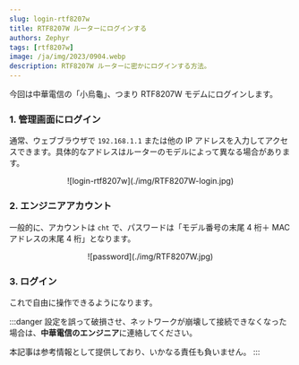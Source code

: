 ```yaml
---
slug: login-rtf8207w
title: RTF8207W ルーターにログインする
authors: Zephyr
tags: [rtf8207w]
image: /ja/img/2023/0904.webp
description: RTF8207W ルーターに密かにログインする方法。
---
```


今回は中華電信の「小烏龜」、つまり RTF8207W モデムにログインします。

<!-- truncate -->

### 1. 管理画面にログイン

通常、ウェブブラウザで `192.168.1.1` または他の IP アドレスを入力してアクセスできます。具体的なアドレスはルーターのモデルによって異なる場合があります。

<div align="center">
<figure style={{"width": "60%"}}>
![login-rtf8207w](./img/RTF8207W-login.jpg)
</figure>
</div>

### 2. エンジニアアカウント

一般的に、アカウントは `cht` で、パスワードは「モデル番号の末尾 4 桁＋ MAC アドレスの末尾 4 桁」となります。

<div align="center">
<figure style={{"width": "60%"}}>
![password](./img/RTF8207W.jpg)
</figure>
</div>

### 3. ログイン

これで自由に操作できるようになります。

:::danger
設定を誤って破損させ、ネットワークが崩壊して接続できなくなった場合は、**中華電信のエンジニア**に連絡してください。

本記事は参考情報として提供しており、いかなる責任も負いません。
:::
